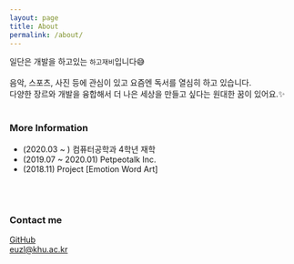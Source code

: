 ```yaml
---
layout: page
title: About
permalink: /about/
---
```


일단은 개발을 하고있는 `하고재비`입니다😅<br>
<br>
음악, 스포츠, 사진 등에 관심이 있고 요즘엔 독서를 열심히 하고 있습니다. <br>
다양한 장르와 개발을 융합해서 더 나은 세상을 만들고 싶다는 원대한 꿈이 있어요.✨
<br><br>

### More Information

- (2020.03 ~ ) 컴퓨터공학과 4학년 재학
- (2019.07 ~ 2020.01) Petpeotalk Inc.
- (2018.11) Project [Emotion Word Art]
<br>
<br>

### Contact me
[GitHub](https://github.com/euzl)<br>
[euzl@khu.ac.kr](mailto:euzl@khu.ac.kr)